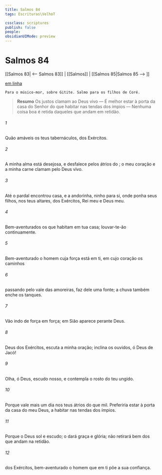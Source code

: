 ```yaml
---
title: Salmos 84
tags: Escrituras\VelhoT

cssclass: scriptures
publish: false
people:
obsidianUIMode: preview
---
```


# Salmos 84
[[Salmos 83| <-- Salmos 83]] | [[Salmos]] | [[Salmos 85|Salmos 85 --> ]]

[em linha](https://churchofjesuschrist.org/study/scriptures/ot/ps/84?lang=por)

```
Para o músico-mor, sobre Gitite. Salmo para os filhos de Coré.
```

> __Resumo__
Os justos clamam ao Deus vivo — É melhor estar à porta da casa do Senhor do que habitar nas tendas dos ímpios — Nenhuma coisa boa é retida daqueles que andam em retidão.

###### 1 
Quão amáveis  os teus tabernáculos,  dos Exércitos.

###### 2 
A minha alma está desejosa, e desfalece pelos átrios do ; o meu coração e a minha carne clamam pelo Deus vivo.

###### 3 
Até o pardal encontrou casa, e a andorinha, ninho para si, onde ponha seus filhos,  nos teus altares,  dos Exércitos, Rei meu e Deus meu.

###### 4 
Bem-aventurados os que habitam em tua casa; louvar-te-ão continuamente. 

###### 5 
Bem-aventurado o homem cuja força está em ti, em cujo coração  os caminhos 

###### 6 
 passando pelo vale das amoreiras, faz dele uma fonte; a chuva também enche os tanques.

###### 7 
Vão indo de força em força;  em Sião aparece perante Deus.

###### 8 
 Deus dos Exércitos, escuta a minha oração; inclina os ouvidos, ó Deus de Jacó! 

###### 9 
Olha, ó Deus, escudo nosso, e contempla o rosto do teu ungido.

###### 10 
Porque vale mais um dia nos teus átrios do que mil. Preferiria estar à porta da casa do meu Deus, a habitar nas tendas dos ímpios.

###### 11 
Porque o  Deus  sol e escudo; o  dará graça e glória; não retirará bem  dos que andam na retidão.

###### 12 
 dos Exércitos, bem-aventurado o homem que em ti põe a sua confiança.

